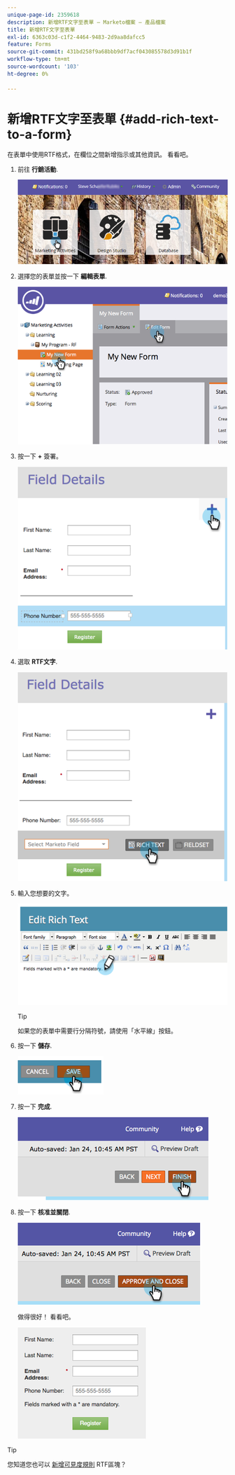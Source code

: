 ```yaml
---
unique-page-id: 2359618
description: 新增RTF文字至表單 — Marketo檔案 — 產品檔案
title: 新增RTF文字至表單
exl-id: 6363c03d-c1f2-4464-9483-2d9aa8dafcc5
feature: Forms
source-git-commit: 431bd258f9a68bbb9df7acf043085578d3d91b1f
workflow-type: tm+mt
source-wordcount: '103'
ht-degree: 0%

---
```


# 新增RTF文字至表單 {#add-rich-text-to-a-form}

在表單中使用RTF格式，在欄位之間新增指示或其他資訊。 看看吧。

1. 前往 **行銷活動**.

   ![](assets/login-marketing-activities-2.png)

1. 選擇您的表單並按一下 **編輯表單**.

   ![](assets/image2014-9-15-16-3a46-3a7.png)

1. 按一下 **+** 簽署。

   ![](assets/image2014-9-15-16-3a46-3a43.png)

1. 選取 **RTF文字**.

   ![](assets/image2014-9-15-16-3a47-3a9.png)

1. 輸入您想要的文字。

   ![](assets/image2014-9-15-16-3a47-3a20.png)

   >[!TIP]
   >
   >如果您的表單中需要行分隔符號，請使用「水平線」按鈕。

1. 按一下 **儲存**.

   ![](assets/image2014-9-15-16-3a48-3a18.png)

1. 按一下 **完成**.

   ![](assets/image2014-9-15-16-3a48-3a36.png)

1. 按一下 **核准並關閉**.

   ![](assets/image2014-9-15-16-3a48-3a51.png)

   做得很好！ 看看吧。

   ![](assets/image2014-9-15-16-3a48-3a58.png)

>[!TIP]
>
>您知道您也可以 [新增可見度規則](/help/marketo/product-docs/demand-generation/forms/form-fields/dynamically-toggle-visibility-of-a-form-field.md) RTF區塊？
